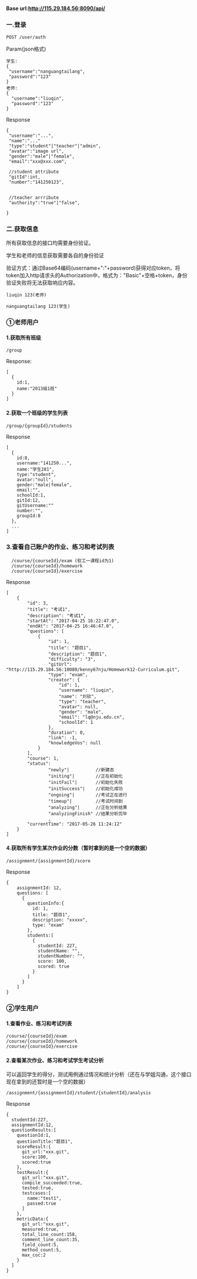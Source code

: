 #### Base url:http://115.29.184.56:8090/api/

### 一.登录

```
POST /user/auth
```

Param(json格式)

```
学生:
{
 "username":"nanguangtailang",
 "password":"123"
}
老师:
{
  "username":"liuqin",
  "password":"123"
}
```

Response

```
{
 "username":"...",
 "name":"..."
 "type":"student"|"teacher"|"admin",
 "avatar":"image url",
 "gender":"male"|"female",
 "email":"xxx@xxx.com",

 //student attribute
 "gitId":int,
 "number":"141250123",


 //teacher arrribute
 "authority":"true"|"false",

}
```

### 二.获取信息

所有获取信息的接口均需要身份验证。

学生和老师的信息获取需要各自的身份验证

验证方式：通过Base64编码(username+":"+password)获得对应token，将token加入http请求头的Authorization中，格式为："Basic"+空格+token，身份验证失败将无法获取响应内容。

```
liuqin 123(老师)

nanguangtailang 123(学生)
```

### ①老师用户

#### 1.获取所有班级

```
/group
```

Response:

```
[
  {
    id:1,
    name:"2013级1班"
  }
]
```

#### 2.获取一个班级的学生列表

```
/group/{groupId}/students
```

Response

```
[
  {
    id:8,
    username:"141250...",
    name:"学生281",
    type:"student",
    avatar:"null",
    gender:"male|female",
    email:"",
    schoolId:1,
    gitId:12,
    gitUsername:""
    number:"",
    groupId:8
  },
  ...
]
```

### 3.查看自己账户的作业、练习和考试列表

```
  /course/{courseId}/exam (软工一课程id为1)
  /course/{courseId}/homework
  /course/{courseId}/exercise
```

Response

```
[
    {
        "id": 3,
        "title": "考试1",
        "description": "考试1",
        "startAt": "2017-04-25 16:22:47.0",
        "endAt": "2017-04-25 16:46:47.0",
        "questions": [
            {
                "id": 1,
                "title": "题目1",
                "description": "题目1",
                "difficulty": "3",
                "gitUrl": "http://115.29.184.56:10080/kenny67nju/Homework12-Curriculum.git",
                "type": "exam",
                "creator": {
                    "id": 1,
                    "username": "liuqin",
                    "name": "刘钦",
                    "type": "teacher",
                    "avatar": null,
                    "gender": "male",
                    "email": "lq@nju.edu.cn",
                    "schoolId": 1
                },
                "duration": 0,
                "link": -1,
                "knowledgeVos": null
            }
        ],
        "course": 1,
        "status":         
        		"newly"|          //新建态
        		"initing"|        //正在初始化
        		"initFail"|       //初始化失败
        		"initSuccess"|    //初始化成功
        		"ongoing"|        //考试正在进行
        		"timeup"|         //考试时间到
        		"analyzing"|      //正在分析结果
        		"analyzingFinish" //结果分析完毕
        		,
        "currentTime": "2017-05-26 11:24:12"
    }
]
```

#### 4.获取所有学生某次作业的分数（暂时拿到的是一个空的数据）

```
/assignment/{assignmentId}/score
```

Response

```
{
    assignmentId: 12,
    questions: [
      {
        questionInfo:{
          id: 1,
          title: "题目1",
          description: "xxxxx",
          type: "exam"
        },
        students:[
          {
            studentId: 227,
            studentName: "",
            studentNumber: "",
            score: 100,
            scored: true
          }
        ]
      }
    ]
}
```

### ②学生用户

#### 1.查看作业、练习和考试列表

```
/course/{courseId}/exam
/course/{courseId}/homework
/course/{courseId}/exercise
```

#### 2.查看某次作业、练习和考试学生考试分析

可以返回学生的得分，测试用例通过情况和统计分析（还在与学姐沟通，这个接口现在拿到的还暂时是一个空的数据）

```
/assignment/{assignmentId}/student/{studentId}/analysis
```

Response

```
{
  studentId:227,
  assignmentId:12,
  questionResults:[
    questionId:1,
    questionTitle:"题目1",
    scoreResult:{
      git_url:"xxx.git",
      score:100,
      scored:true
    },
    testResult:{
      git_url:"xxx.git",
      compile_succeeded:true,
      tested:true,
      testcases:[
        name:"test1",
        passed:true
      ]
    },
    metricData:{
      git_url:"xxx.git",
      measured:true,
      total_line_count:158,
      comment_line_count:35,
      field_count:5,
      method_count:5,
      max_coc:2
    }
  ]
}
```